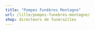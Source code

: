 ```yaml
---
title: "Pompes Funèbres Montagne"
url: /lille/pompes-funebres-montagne/
shop: directeurs de funérailles
---
```

